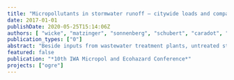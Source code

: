 ```yaml
---
title: "Micropollutants in stormwater runoff – citywide loads and comparison with sewage inputs."
date: 2017-01-01
publishDate: 2020-05-25T15:14:06Z
authors: [ "wicke", "matzinger", "sonnenberg", "schubert", "caradot", "Heinzmann, B.", "von Seggern, D.", "rouault" ]
publication_types: ["0"]
abstract: "Beside inputs from wastewater treatment plants, untreated stormwater runoff can also be an important source of pollutants affecting urban surface waters. To evaluate the relevance of micropollutants in urban stormwater runoff for the city of Berlin, an event-based, one-year monitoring program was conducted in five homogeneous catchments of different urban structure types. Volume proportional samples were analysed for a comprehensive set of ~100 micropollutants (e.g. biocides/pesticides, plasticisers, flame retardants, PAH, heavy metals) as well as standard parameters (TSS, total P, phosphate, ammonium, COD, BOD). Micropollutant concentrations found in stormwater runoff were extrapolated to annual loads for the city of Berlin (impervious connected area of ~170 km2) based on the concentration patterns found in each of the five specific city structure types. Results show that micropollutants of several substance types can enter Berlin surface waters at loads in the order of 10-700 kg/yr via stormwater runoff. These loads are in a similar order of magnitude as micropollutants that enter Berlin surface waters via (treated) sewage, such as pharmaceutical residues carbamazepine or ibuprofen."
featured: false
publication: "*10th IWA Micropol and Ecohazard Conference*"
projects: ["ogre"]
---
```


